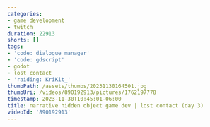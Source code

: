 ```yaml
---
categories:
- game development
- twitch
duration: 22913
shorts: []
tags:
- 'code: dialogue manager'
- 'code: gdscript'
- godot
- lost contact
- 'raiding: KriKit_'
thumbPath: /assets/thumbs/20231130164501.jpg
thumbUri: /videos/890192913/pictures/1762197778
timestamp: 2023-11-30T10:45:01-06:00
title: narrative hidden object game dev | lost contact (day 3)
videoId: '890192913'
---
```

